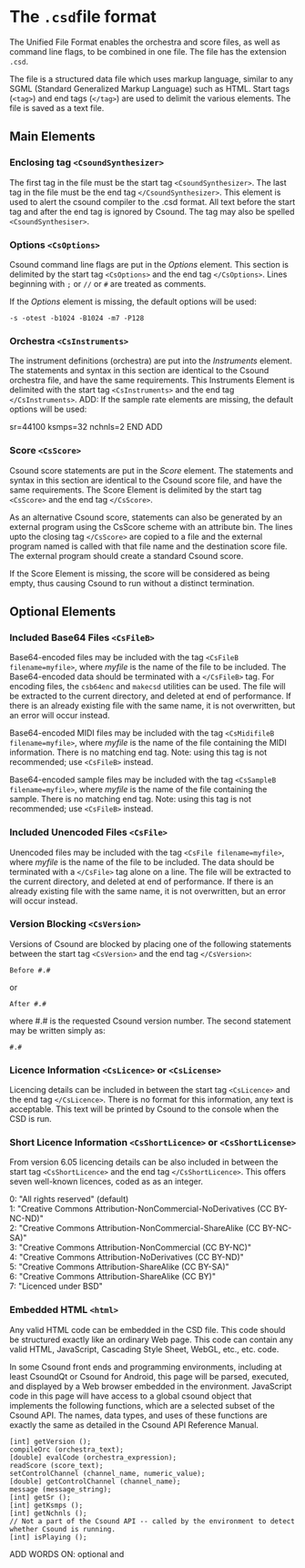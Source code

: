 # The `.csd`file format

The Unified File Format enables the orchestra and score files, as well as command line flags, to be combined in one file. The file has the extension `.csd`.

The file is a structured data file which uses markup language, similar to any SGML (Standard Generalized Markup Language) such as HTML. Start tags (`<tag>`) and end tags (`</tag>`) are used to delimit the various elements. The file is saved as a text file.


## Main Elements

### Enclosing tag `<CsoundSynthesizer>`

The first tag in the file must be the start tag `<CsoundSynthesizer>`. The last tag in the file must be the end tag `</CsoundSynthesizer>`. This element is used to alert the csound compiler to the .csd format. All text before the start tag and after the end tag is ignored by Csound. The tag may also be spelled `<CsoundSynthesiser>`.

### Options `<CsOptions>`

Csound command line flags are put in the *Options* element. This section is delimited by the start tag `<CsOptions>` and the end tag `</CsOptions>`. Lines beginning with `;` or `//` or `#` are treated as comments.

If the *Options* element is missing, the default options will be used:

`-s -otest -b1024 -B1024 -m7 -P128`

### Orchestra `<CsInstruments>`

The instrument definitions (orchestra) are put into the *Instruments* element. The statements and syntax in this section are identical to the Csound orchestra file, and have the same requirements. This Instruments Element is delimited with the start tag `<CsInstruments>` and the end tag `</CsInstruments>`.
ADD: If the sample rate elements are missing, the default options will be used:

sr=44100 ksmps=32 nchnls=2 END ADD

### Score `<CsScore>`

Csound score statements are put in the *Score* element. The statements and syntax in this section are identical to the Csound score file, and have the same requirements. The Score Element is delimited by the start tag `<CsScore>` and the end tag `</CsScore>`.

As an alternative Csound score, statements can also be generated by an external program using the CsScore scheme with an attribute bin. The lines upto the closing tag `</CsScore>` are copied to a file and the external program named is called with that file name and the destination score file. The external program should create a standard Csound score.

If the Score Element is missing, the score will be considered as being empty, thus causing Csound to run without a distinct termination.

## Optional Elements

### Included Base64 Files `<CsFileB>`

Base64-encoded files may be included with the tag `<CsFileB filename=myfile>`, where *myfile* is the name of the file to be included. The Base64-encoded data should be terminated with a `</CsFileB>` tag. For encoding files, the `csb64enc` and `makecsd` utilities can be used. The file will be extracted to the current directory, and deleted at end of performance. If there is an already existing file with the same name, it is not overwritten, but an error will occur instead.

Base64-encoded MIDI files may be included with the tag `<CsMidifileB filename=myfile>`, where *myfile* is the name of the file containing the MIDI information. There is no matching end tag. Note: using this tag is not recommended; use `<CsFileB>` instead.

Base64-encoded sample files may be included with the tag `<CsSampleB filename=myfile>`, where *myfile* is the name of the file containing the sample. There is no matching end tag. Note: using this tag is not recommended; use `<CsFileB>` instead.


### Included Unencoded Files `<CsFile>`

Unencoded files may be included with the tag `<CsFile filename=myfile>`, where *myfile* is the name of the file to be included. The data should be terminated with a `</CsFile>` tag alone on a line. The file will be extracted to the current directory, and deleted at end of performance. If there is an already existing file with the same name, it is not overwritten, but an error will occur instead.

### Version Blocking `<CsVersion>`

Versions of Csound are blocked by placing one of the following statements between the start tag `<CsVersion>` and the end tag `</CsVersion>`:

`Before #.#`

or

`After #.#`

where #.# is the requested Csound version number. The second statement may be written simply as:

`#.#`


### Licence Information `<CsLicence>` or `<CsLicense>`

Licencing details can be included in between the start tag `<CsLicence>` and the end tag `</CsLicence>`. There is no format for this information, any text is acceptable. This text will be printed by Csound to the console when the CSD is run.

### Short Licence Information `<CsShortLicence>` or `<CsShortLicense>`

From version 6.05 licencing details can be also included in between the start tag `<CsShortLicence>` and the end tag `</CsShortLicence>`. This offers seven well-known licences, coded as as an integer.

0: "All rights reserved" (default)  
1: "Creative Commons Attribution-NonCommercial-NoDerivatives (CC BY-NC-ND)"  
2: "Creative Commons Attribution-NonCommercial-ShareAlike (CC BY-NC-SA)"  
3: "Creative Commons Attribution-NonCommercial (CC BY-NC)"  
4: "Creative Commons Attribution-NoDerivatives (CC BY-ND)"  
5: "Creative Commons Attribution-ShareAlike (CC BY-SA)"  
6: "Creative Commons Attribution-ShareAlike (CC BY)"  
7: "Licenced under BSD"

### Embedded HTML `<html>`

Any valid HTML code can be embedded in the CSD file. This code should be structured exactly like an ordinary Web page. This code can contain any valid HTML, JavaScript, Cascading Style Sheet, WebGL, etc., etc. code.

In some Csound front ends and programming environments, including at least CsoundQt or Csound for Android, this page will be parsed, executed, and displayed by a Web browser embedded in the environment. JavaScript code in this page will have access to a global csound object that implements the following functions, which are a selected subset of the Csound API. The names, data types, and uses of these functions are exactly the same as detailed in the Csound API Reference Manual.

```
[int] getVersion ();
compileOrc (orchestra_text);
[double] evalCode (orchestra_expression);
readScore (score_text);
setControlChannel (channel_name, numeric_value);
[double] getControlChannel (channel_name);
message (message_string);
[int] getSr ();
[int] getKsmps ();
[int] getNchnls ();
// Not a part of the Csound API -- called by the environment to detect whether Csound is running.
[int] isPlaying ();
```
ADD WORDS ON: optional <Cabbage>  and </Cabbage>
